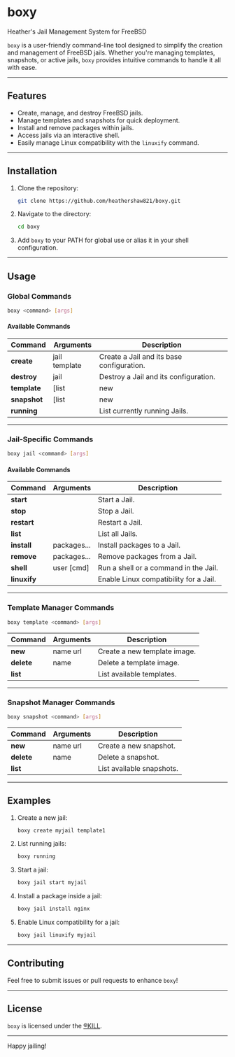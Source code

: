 # boxy  

Heather's Jail Management System for FreeBSD  

`boxy` is a user-friendly command-line tool designed to simplify the creation and management of FreeBSD jails. Whether you're managing templates, snapshots, or active jails, `boxy` provides intuitive commands to handle it all with ease.  

---

## Features  

- Create, manage, and destroy FreeBSD jails.  
- Manage templates and snapshots for quick deployment.  
- Install and remove packages within jails.  
- Access jails via an interactive shell.  
- Easily manage Linux compatibility with the `linuxify` command.  

---

## Installation  

1. Clone the repository:  
   ```bash
   git clone https://github.com/heathershaw821/boxy.git
   ```  

2. Navigate to the directory:  
   ```bash
   cd boxy
   ```  

3. Add `boxy` to your PATH for global use or alias it in your shell configuration.  

---

## Usage  

### Global Commands  

```bash
boxy <command> [args]
```  

#### Available Commands  

| Command          | Arguments          | Description                              |  
|------------------|--------------------|------------------------------------------|  
| **create**       | jail template      | Create a Jail and its base configuration.|  
| **destroy**      | jail               | Destroy a Jail and its configuration.    |  
| **template**     | [list|new|delete]  | Template manager.                        |  
| **snapshot**     | [list|new|delete]  | Snapshot manager.                        |  
| **running**      |                    | List currently running Jails.            |  

---

### Jail-Specific Commands  

```bash
boxy jail <command> [args]
```  

#### Available Commands  

| Command          | Arguments          | Description                              |  
|------------------|--------------------|------------------------------------------|  
| **start**        |                    | Start a Jail.                            |  
| **stop**         |                    | Stop a Jail.                             |  
| **restart**      |                    | Restart a Jail.                          |  
| **list**         |                    | List all Jails.                          |  
| **install**      | packages...        | Install packages to a Jail.              |  
| **remove**       | packages...        | Remove packages from a Jail.             |  
| **shell**        | user [cmd]         | Run a shell or a command in the Jail.    |  
| **linuxify**     |                    | Enable Linux compatibility for a Jail.   |  

---

### Template Manager Commands  

```bash
boxy template <command> [args]
```  

| Command          | Arguments   | Description                              |  
|------------------|-------------|------------------------------------------|  
| **new**          | name url    | Create a new template image.             |  
| **delete**       | name        | Delete a template image.                 |  
| **list**         |             | List available templates.                |  

---

### Snapshot Manager Commands  

```bash
boxy snapshot <command> [args]
```  

| Command          | Arguments   | Description                              |  
|------------------|-------------|------------------------------------------|  
| **new**          | name url    | Create a new snapshot.                   |  
| **delete**       | name        | Delete a snapshot.                       |  
| **list**         |             | List available snapshots.                |  

---

## Examples  

1. Create a new jail:  
   ```bash
   boxy create myjail template1
   ```  

2. List running jails:  
   ```bash
   boxy running
   ```  

3. Start a jail:  
   ```bash
   boxy jail start myjail
   ```  

4. Install a package inside a jail:  
   ```bash
   boxy jail install nginx
   ```  

5. Enable Linux compatibility for a jail:  
   ```bash
   boxy jail linuxify myjail
   ```  

---

## Contributing  

Feel free to submit issues or pull requests to enhance `boxy`!  

---

## License  

`boxy` is licensed under the [®KILL](LICENSE.md).  

---

Happy jailing! 
